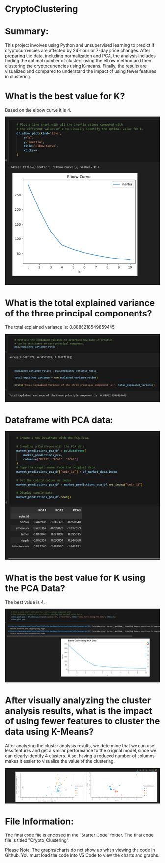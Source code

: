 # CryptoClustering

# Summary:

This project involves using Python and unsupervised learning to predict if cryptocurrencies are affected by 24-hour or 7-day price changes. After preparing the data, including normalization and PCA, the analysis includes finding the optimal number of clusters using the elbow method and then clustering the cryptocurrencies using K-means. Finally, the results are visualized and compared to understand the impact of using fewer features in clustering.

# What is the best value for K?

Based on the elbow curve it is 4. 

![alt text](elbow_curve.png)

# What is the total explained variance of the three principal components?

The total explained variance is:  0.8886218549859445

![alt text](tot_expl_var.png)

# Dataframe with PCA data:

![alt text](df_pca_data.png)

# What is the best value for K using the PCA Data?

The best value is 4. 

![alt text](pca_k_val.png)

# After visually analyzing the cluster analysis results, what is the impact of using fewer features to cluster the data using K-Means?

After analyzing the cluster analysis results, we determine that we can use less features and get a similar performance to the original model, since we can clearly identify 4 clusters. Also, having a reduced number of columns makes it easier to visualize the value of the clustering.

![alt text](pca_comparison.png)

# File Information:

The final code file is enclosed in the "Starter Code" folder. The final code file is titled "Crypto_Clustering". 

Please Note: The graphs/charts do not show up when viewing the code in Github. You must load the code into VS Code to view the charts and graphs. 

